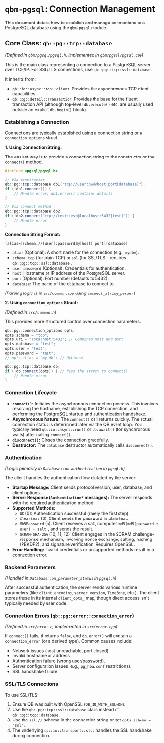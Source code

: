 # `qbm-pgsql`: Connection Management

This document details how to establish and manage connections to a PostgreSQL database using the `qbm-pgsql` module.

## Core Class: `qb::pg::tcp::database`

*(Defined in `qbm/pgsql/pgsql.h`, implemented in `qbm/pgsql/pgsql.cpp`)*

This is the main class representing a connection to a PostgreSQL server over TCP/IP. For SSL/TLS connections, use `qb::pg::tcp::ssl::database`.

It inherits from:
*   `qb::io::async::tcp::client`: Provides the asynchronous TCP client capabilities.
*   `qb::pg::detail::Transaction`: Provides the base for the fluent transaction API (although top-level `db.execute()` etc. are usually used outside an explicit `db.begin()` block).

### Establishing a Connection

Connections are typically established using a connection string or a `connection_options` struct.

**1. Using Connection String:**

The easiest way is to provide a connection string to the constructor or the `connect()` method.

```cpp
#include <pgsql/pgsql.h>

// Via constructor
qb::pg::tcp::database db1("tcp://user:pwd@host:port[database]");
if (!db1.connect()) {
    // Handle error: db1.error() contains details
}

// Via connect method
qb::pg::tcp::database db2;
if (!db2.connect("tcp://test:test@localhost:5432[test]")) {
    // Handle error
}
```

**Connection String Format:**

`[alias=]schema://[user[:password]@]host[:port][database]`

*   `alias` (Optional): A short name for the connection (e.g., `mydb=`).
*   `schema`: `tcp` (for plain TCP) or `ssl` (for SSL/TLS - requires `qb::pg::tcp::ssl::database`).
*   `user`, `password` (Optional): Credentials for authentication.
*   `host`: Hostname or IP address of the PostgreSQL server.
*   `port` (Optional): Port number (defaults to 5432).
*   `database`: The name of the database to connect to.

*(Parsing logic is in `src/common.cpp` using `connect_string_parser`)*

**2. Using `connection_options` Struct:**

*(Defined in `src/common.h`)*

This provides more structured control over connection parameters.

```cpp
qb::pg::connection_options opts;
opts.schema = "tcp";
opts.uri = "localhost:5432"; // Combines host and port
opts.database = "test";
opts.user = "test";
opts.password = "test";
// opts.alias = "my_db"; // Optional

qb::pg::tcp::database db;
if (!db.connect(opts)) { // Pass the struct to connect()
    // Handle error
}
```

### Connection Lifecycle

*   **`connect()`:** Initiates the asynchronous connection process. This involves resolving the hostname, establishing the TCP connection, and performing the PostgreSQL startup and authentication handshake.
*   **Asynchronous Nature:** The `connect()` call returns quickly. The actual connection status is determined later via the QB event loop. You typically need `qb::io::async::run()` or `db.await()` (for synchronous waits) after calling `connect()`.
*   **`disconnect()`:** Closes the connection gracefully.
*   **Destructor:** The `database` destructor automatically calls `disconnect()`.

### Authentication

*(Logic primarily in `Database::on_authentication` in `pgsql.h`)*

The client handles the authentication flow dictated by the server:

*   **Startup Message:** Client sends protocol version, user, database, and client options.
*   **Server Response (`Authentication*` messages):** The server responds with the required authentication method.
*   **Supported Methods:**
    *   `OK` (0): Authentication successful (rarely the first step).
    *   `Cleartext` (3): Client sends the password in plain text.
    *   `MD5Password` (5): Client receives a salt, computes `md5(md5(password + user) + salt)`, and sends the result.
    *   `SCRAM-SHA-256` (10, 11, 12): Client engages in the SCRAM challenge-response mechanism, involving nonce exchange, salting, hashing (PBKDF2), and signature verification. Requires OpenSSL.
*   **Error Handling:** Invalid credentials or unsupported methods result in a connection error.

### Backend Parameters

*(Handled in `Database::on_parameter_status` in `pgsql.h`)*

After successful authentication, the server sends various runtime parameters (like `client_encoding`, `server_version`, `TimeZone`, etc.). The client stores these in its internal `client_opts_` map, though direct access isn't typically needed by user code.

### Connection Errors (`qb::pg::error::connection_error`)

*(Defined in `src/error.h`, implemented in `src/error.cpp`)*

If `connect()` fails, it returns `false`, and `db.error()` will contain a `connection_error` (or a derived type). Common causes include:

*   Network issues (host unreachable, port closed).
*   Invalid hostname or address.
*   Authentication failure (wrong user/password).
*   Server configuration issues (e.g., `pg_hba.conf` restrictions).
*   SSL handshake failure.

### SSL/TLS Connections

To use SSL/TLS:

1.  Ensure QB was built with OpenSSL (`QB_IO_WITH_SSL=ON`).
2.  Use the `qb::pg::tcp::ssl::database` class instead of `qb::pg::tcp::database`.
3.  Use the `ssl://` schema in the connection string or set `opts.schema = "ssl";`.
4.  The underlying `qb::io::transport::stcp` handles the SSL handshake during connection. 